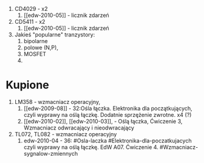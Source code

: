1.  CD4029 - x2
	1. [[edw-2010-05]] - licznik zdarzeń
2. CD5411 - x2
	1.  [[edw-2010-05]] - licznik zdarzeń
3. Jakieś "popularne" tranzystory:
	1. bipolarne
	2. polowe (N,P),
	3. MOSFET
	4. 

# Kupione
1. LM358 - wzmacniacz operacyjny,
	1. [[edw-2009-08]] - 32:Ośla łączka. Elektronika dla początkujących, czyli wyprawy na oślą łączkę. Dodatnie sprzężenie zwrotne. x4 (?)
	2. [[edw-2010-02]], [[edw-2010-03]], - Oślą łączka, Ćwiczenie 3, Wzmacniacz odwracający i nieodwracający
2. TL072, TL082 - wzmacniacz operacyjny
	1. edw-2010-04 - 36: #Osla-laczka #Elektronika-dla-poczatkujacych  czyli wyprawy na oślą łączkę. EdW A07. Ćwiczenie 4. #Wzmacniacz-sygnalow-zmiennych